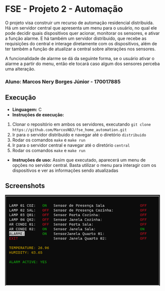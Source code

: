 # FSE - Projeto 2 - Automação

O projeto visa construir um recurso de automação residencial distribuida. Há um servidor central que apresenta um
menu para o usuário, no qual ele pode decidir quais dispositivos quer acionar, monitorar os sensores, e ativar a função alarme. E há também um servidor
distribuido, que recebe as requisições do central e interage diretamente com os dispositivos, além de ter também a função de atualizar a central sobre alterações nos sensores.

A funcionalidade de alarme se dá da seguinte forma, se o usuário ativar o alarme a partir do menu, então ele tocará caso algum dos sensores perceba uma alteração.

### Aluno: Marcos Nery Borges Júnior - 170017885

## Execução

- **Linguagem:** C
- **Instruções de execução:**

1. Clonar o repositório em ambos os servidores, executando `git clone https://github.com/MarcosNBJ/fse_home_automation.git`
2. Ir para o servidor distribuido e navegar até o diretório `distribuido`
3. Rodar os comandos `make` e `make run`
4. Ir para o servidor central e navegar até o diretório `central`
5. Rodar os comandos `make` e `make run`

- **Instruções de uso:**
  Assim que executado, aparecerá um menu de opções no servidor central. Basta utilizar o menu para interagir com os dispositivos e ver as informações sendo atualizadas

## Screenshots

![screen1](screenshots/screen1.png)
